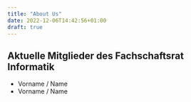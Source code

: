 ```yaml
---
title: "About Us"
date: 2022-12-06T14:42:56+01:00
draft: true
---
```


## Aktuelle Mitglieder des Fachschaftsrat Informatik

- Vorname / Name
- Vorname / Name